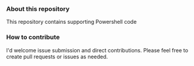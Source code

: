### About this repository
This repository contains supporting Powershell code 

### How to contribute
I'd welcome issue submission and direct contributions. Please feel free to create pull requests or issues as needed.
